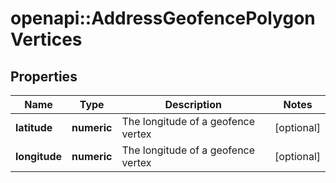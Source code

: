 # openapi::AddressGeofencePolygonVertices

## Properties
Name | Type | Description | Notes
------------ | ------------- | ------------- | -------------
**latitude** | **numeric** | The longitude of a geofence vertex | [optional] 
**longitude** | **numeric** | The longitude of a geofence vertex | [optional] 


